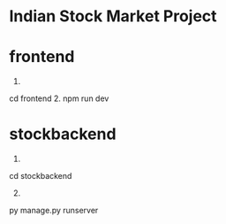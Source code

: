 # Indian Stock Market Project
# frontend  
1.
cd frontend 
2.
npm run dev


# stockbackend
1.
 cd stockbackend

2.
py manage.py runserver
 


